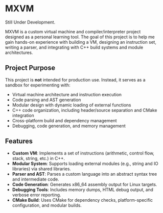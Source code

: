 # MXVM

Still  Under Development.

MXVM is a custom virtual machine and compiler/interpreter project designed as a personal learning tool. The goal of this project is to help me gain hands-on experience with building a VM, designing an instruction set, writing a parser, and integrating with C++ build systems and module architectures.

## Project Purpose

This project is **not** intended for production use. Instead, it serves as a sandbox for experimenting with:
- Virtual machine architecture and instruction execution
- Code parsing and AST generation
- Modular design with dynamic loading of external functions
- C++ code organization, including header/source separation and CMake integration
- Cross-platform build and dependency management
- Debugging, code generation, and memory management

## Features

- **Custom VM**: Implements a set of instructions (arithmetic, control flow, stack, string, etc.) in C++.
- **Modular System**: Supports loading external modules (e.g., string and IO libraries) via shared libraries.
- **Parser and AST**: Parses a custom language into an abstract syntax tree and intermediate code.
- **Code Generation**: Generates x86_64 assembly output for Linux targets.
- **Debugging Tools**: Includes memory dumps, HTML debug output, and verbose error reporting.
- **CMake Build**: Uses CMake for dependency checks, platform-specific configuration, and modular builds.
